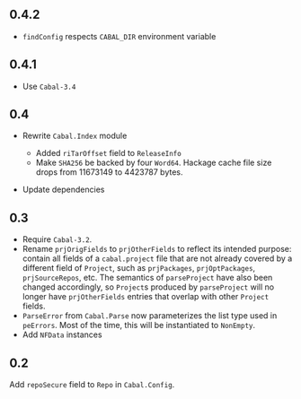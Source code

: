 ## 0.4.2

- `findConfig` respects `CABAL_DIR` environment variable

## 0.4.1

- Use `Cabal-3.4`

## 0.4

- Rewrite `Cabal.Index` module
  - Added `riTarOffset` field to `ReleaseInfo`
  - Make `SHA256` be backed by four `Word64`.
    Hackage cache file size drops from 11673149 to 4423787 bytes.

- Update dependencies

## 0.3

- Require `Cabal-3.2`.
- Rename `prjOrigFields` to `prjOtherFields` to reflect its intended purpose:
  contain all fields of a `cabal.project` file that are not already covered by
  a different field of `Project`, such as `prjPackages`, `prjOptPackages`,
  `prjSourceRepos`, etc. The semantics of `parseProject` have also been changed
  accordingly, so `Project`s produced by `parseProject` will no longer have
  `prjOtherFields` entries that overlap with other `Project` fields.
- `ParseError` from `Cabal.Parse` now parameterizes the list type used in
  `peErrors`. Most of the time, this will be instantiated to `NonEmpty`.
- Add `NFData` instances

## 0.2

Add `repoSecure` field to `Repo` in `Cabal.Config`.
